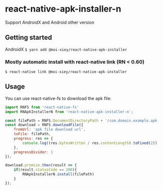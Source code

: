 
# react-native-apk-installer-n

Support AndroidX and Android other version

## Getting started

AndroidX
`$ yarn add @moi-xiey/react-native-apk-installer`

### Mostly automatic install with react-native link (RN < 0.60)

`$ react-native link @moi-xiey/react-native-apk-installer`

## Usage

You can use react-native-fs to download the apk file:

```javascript
import RNFS from 'react-native-fs'
import RNApkInstallerN from 'react-native-apk-installer-n';

const filePath = RNFS.DocumentDirectoryPath + '/com.domain.example.apk';
const download = RNFS.downloadFile({
    fromUrl: 'apk file download url',
    toFile: filePath,
    progress: res => {
        console.log((res.bytesWritten / res.contentLength).toFixed(2));
    },
    progressDivider: 1
});

download.promise.then(result => {
    if(result.statusCode == 200){
        RNApkInstallerN.install(filePath)
    }
});
```
